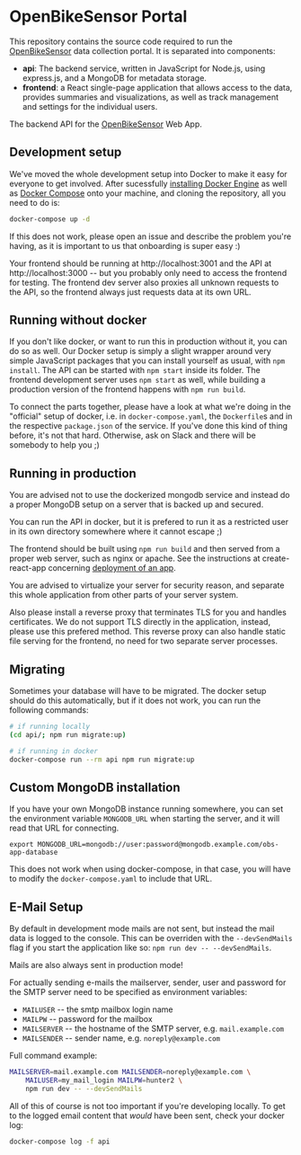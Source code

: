 # OpenBikeSensor Portal

This repository contains the source code required to run the
[OpenBikeSensor](https://openbikesensor.org) data collection portal. It is
separated into components:

* **api**: The backend service, written in JavaScript for Node.js, using
  express.js, and a MongoDB for metadata storage.
* **frontend**: a React single-page application that allows access to the data,
  provides summaries and visualizations, as well as track management and
  settings for the individual users.

The backend API for the [OpenBikeSensor](https://openbikesensor.org/) Web App.

## Development setup

We've moved the whole development setup into Docker to make it easy for
everyone to get involved. After sucessfully [installing Docker
Engine](https://docs.docker.com/engine/install/) as well as [Docker
Compose](https://docs.docker.com/compose/install/) onto your machine, and
cloning the repository, all you need to do is:

```bash
docker-compose up -d
```

If this does not work, please open an issue and describe the problem you're
having, as it is important to us that onboarding is super easy :)

Your frontend should be running at http://localhost:3001 and the API at
http://localhost:3000 -- but you probably only need to access the frontend for
testing. The frontend dev server also proxies all unknown requests to the API,
so the frontend always just requests data at its own URL.

## Running without docker

If you don't like docker, or want to run this in production without it, you can
do so as well. Our Docker setup is simply a slight wrapper around very simple
JavaScript packages that you can install yourself as usual, with `npm install`.
The API can be started with `npm start` inside its folder. The frontend
development server uses `npm start` as well, while building a production
version of the frontend happens with `npm run build`.

To connect the parts together, please have a look at what we're doing in the
"official" setup of docker, i.e. in `docker-compose.yaml`, the `Dockerfile`s
and in the respective `package.json` of the service. If you've done this kind
of thing before, it's not that hard. Otherwise, ask on Slack and there will be
somebody to help you ;)

## Running in production

You are advised not to use the dockerized mongodb service and instead do a
proper MongoDB setup on a server that is backed up and secured.

You can run the API in docker, but it is prefered to run it as a restricted
user in its own directory somewhere where it cannot escape ;)

The frontend should be built using `npm run build` and then served from a
proper web server, such as nginx or apache. See the instructions at
create-react-app concerning [deployment of an app](http://cra.link/deployment).

You are advised to virtualize your server for security reason, and separate
this whole application from other parts of your server system.

Also please install a reverse proxy that terminates TLS for you and handles
certificates. We do not support TLS directly in the application, instead,
please use this prefered method. This reverse proxy can also handle static file
serving for the frontend, no need for two separate server processes.

## Migrating

Sometimes your database will have to be migrated. The docker setup should do
this automatically, but if it does not work, you can run the following
commands:

```bash
# if running locally
(cd api/; npm run migrate:up)

# if running in docker
docker-compose run --rm api npm run migrate:up
````

## Custom MongoDB installation
    
If you have your own MongoDB instance running somewhere, you can set the
environment variable `MONGODB_URL` when starting the server, and it will read
that URL for connecting.
  
    export MONGODB_URL=mongodb://user:password@mongodb.example.com/obs-app-database
    
This does not work when using docker-compose, in that case, you will have to
modify the `docker-compose.yaml` to include that URL.


## E-Mail Setup

By default in development mode mails are not sent, but instead the mail data is
logged to the console. This can be overriden with the `--devSendMails` flag if
you start the application like so: `npm run dev -- --devSendMails`.

Mails are also always sent in production mode!

For actually sending e-mails the mailserver, sender, user and password for the
SMTP server need to be specified as environment variables: 

* `MAILUSER` -- the smtp mailbox login name
* `MAILPW` -- password for the mailbox
* `MAILSERVER` -- the hostname of the SMTP server, e.g. `mail.example.com`
* `MAILSENDER` -- sender name, e.g. `noreply@example.com`

Full command example:

```bash
MAILSERVER=mail.example.com MAILSENDER=noreply@example.com \
    MAILUSER=my_mail_login MAILPW=hunter2 \
    npm run dev -- --devSendMails
```

All of this of course is not too important if you're developing locally. To get
to the logged email content that *would* have been sent, check your docker log:

```bash
docker-compose log -f api
```
